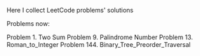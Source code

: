 Here I collect LeetCode problems' solutions

Problems now:

Problem 1. Two Sum
Problem 9. Palindrome Number
Problem 13. Roman_to_Integer
Problem 144. Binary_Tree_Preorder_Traversal

